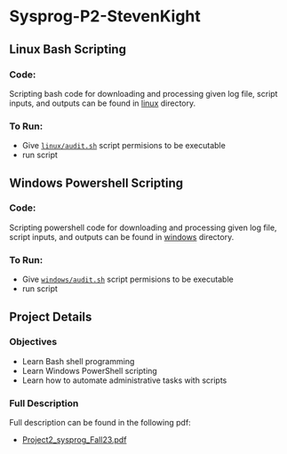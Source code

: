 # Sysprog-P2-StevenKight

## Linux Bash Scripting
### Code:
Scripting bash code for downloading and processing given log file, script inputs, and outputs can be found in [linux](/linux/) directory.

### To Run:
- Give [`linux/audit.sh`](/linux/audit.sh) script permisions to be executable
- run script

## Windows Powershell Scripting
### Code:
Scripting powershell code for downloading and processing given log file, script inputs, and outputs can be found in [windows](/windows/) directory.

### To Run:
- Give [`windows/audit.sh`](/windows/audit.sh) script permisions to be executable
- run script

## Project Details
### Objectives
- Learn Bash shell programming
- Learn Windows PowerShell scripting
- Learn how to automate administrative tasks with scripts

### Full Description
Full description can be found in the following pdf:
- [Project2_sysprog_Fall23.pdf](https://github.com/StevenKight/Sysprog-P2-StevenKight/files/13258029/Project2_sysprog_Fall23.pdf)
